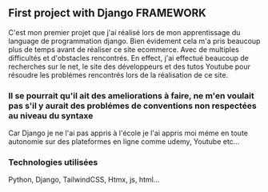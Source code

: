 ## First project with Django FRAMEWORK
C'est mon premier projet que j'ai réalisé lors de mon apprentissage du language de programmation django.
Bien évidement cela m'a pris beaucoup plus de temps avant de réaliser ce site ecommerce. Avec de multiples difficultés et d'obstacles rencontrés. 
En effect, j'ai effectué beaucoup de recherches sur le net, le site des développeurs et des tutos Youtube pour résoudre les problémes rencontrés lors de la réalisation de ce site.

### Il se pourrait qu'il ait des ameliorations à faire, ne m'en voulait pas s'il y aurait des problémes de conventions non respectées au niveau du syntaxe
Car Django je ne l'ai pas appris à l'école je l'ai appris moi méme en toute autonomie sur des plateformes en ligne comme udemy, Youtube etc... 


### Technologies utilisées
Python, Django, TailwindCSS, Htmx, js, html...
